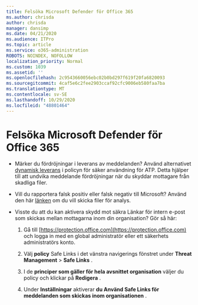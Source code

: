 ```yaml
---
title: Felsöka Microsoft Defender för Office 365
ms.author: chrisda
author: chrisda
manager: dansimp
ms.date: 04/21/2020
ms.audience: ITPro
ms.topic: article
ms.service: o365-administration
ROBOTS: NOINDEX, NOFOLLOW
localization_priority: Normal
ms.custom: 1039
ms.assetid: ''
ms.openlocfilehash: 2c9543660056ebc02b0bd297f619f20fa6820093
ms.sourcegitcommit: 4caf5e6c2fee2903ccaf92cfc9006eb580faa7ba
ms.translationtype: MT
ms.contentlocale: sv-SE
ms.lasthandoff: 10/29/2020
ms.locfileid: "48801464"
---
```

# <a name="troubleshooting-microsoft-defender-for-office-365"></a>Felsöka Microsoft Defender för Office 365

- Märker du fördröjningar i leverans av meddelanden? Använd alternativet [dynamisk leverans](https://docs.microsoft.com/microsoft-365/security/office-365-security/dynamic-delivery-and-previewing) i policyn för säker användning för ATP. Detta hjälper till att undvika meddelande fördröjningar när du skyddar mottagare från skadliga filer.

- Vill du rapportera falsk positiv eller falsk negativ till Microsoft? Använd den här [länken](https://www.microsoft.com/wdsi/filesubmission/) om du vill skicka filer för analys.

- Visste du att du kan aktivera skydd mot säkra Länkar för intern e-post som skickas mellan mottagarna inom din organisation? Gör så här:

  1. Gå till [https://protection.office.com](https://protection.office.com) och logga in med en global administratör eller ett säkerhets administratörs konto.

  2. Välj **policy** Safe Links i det vänstra navigerings fönstret under **Threat Management** \> **Safe Links** .

  3. I de **principer som gäller för hela avsnittet organisation** väljer du policy och klickar på **Redigera** .

  4. Under **Inställningar** aktiverar **du Använd Safe Links för meddelanden som skickas inom organisationen** .
